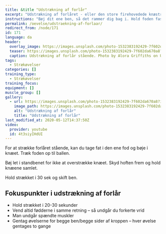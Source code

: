 ```yaml
---
title: &title "Udstrækning af forlår"
excerpt: "Udstrækning af forlåret - eller den store firehovedede knæstrækker (quadriceps) kan gøres stående ved at bøje det ene ben bag ved dig og holde fast i foden med en hånd. Skub hoften frem og hold knæene samlet."
instructions: "Bøj dit ene ben, så det rammer dig bag i. Hold foden fast med en hånd. Skub begge hofter fremad og hold knæene samlet. Mærk strækket på forsiden af låret."
permalink: /oevelse/udstraekning-af-forlaar/
redirect_from: /node/171
id: 171
language: da
header:
  overlay_image: https://images.unsplash.com/photo-1532383192429-7f602da670a8?ixlib=rb-1.2.1&ixid=eyJhcHBfaWQiOjEyMDd9&auto=format&fit=crop&w=1900&q=60
  teaser: https://images.unsplash.com/photo-1532383192429-7f602da670a8?ixlib=rb-1.2.1&ixid=eyJhcHBfaWQiOjEyMDd9&auto=format&fit=crop&w=400&q=60
  caption: Udstrækning af forlår stående. Photo by Alora Griffiths on Unsplash.
tags:
  - Strækøvelser
categories: []
training_type: 
  - Strækøvelser
training_focus: 
equipment: []
muscle_group: []
gallery:
  - url: https://images.unsplash.com/photo-1532383192429-7f602da670a8?ixlib=rb-1.2.1&ixid=eyJhcHBfaWQiOjEyMDd9&auto=format&fit=crop&w=1600&q=60
    image_path: https://images.unsplash.com/photo-1532383192429-7f602da670a8?ixlib=rb-1.2.1&ixid=eyJhcHBfaWQiOjEyMDd9&auto=format&fit=crop&w=320&q=60
    alt: "Udstrækning af forlår"
    title: "Udstrækning af forlår"
last_modified_at: 2020-05-12T14:37:50Z
video:
  provider: youtube
  id: 4t3siyIHdUI
---
```


For at strække forlåret stående, kan du tage fat i den ene fod og bøje i knæet. Træk foden op til ballen.

Bøj let i standbenet for ikke at overstrække knæet. Skyd hoften frem og hold knæene samlet.

Hold strækket i 30 sek og skift ben.

## Fokuspunkter i udstrækning af forlår

- Hold strækket i 20-30 sekunder
- Vend altid fødderne i samme retning – så undgår du forkerte vrid
- Man undgår spændte muskler
- Gentag øvelserne for begge ben/begge sider af kroppen – hver øvelse gentages to gange
